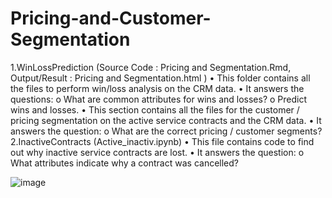 # Pricing-and-Customer-Segmentation



1.WinLossPrediction (Source Code : Pricing and Segmentation.Rmd, Output/Result : Pricing and Segmentation.html )
•	This folder contains all the files to perform win/loss analysis on the CRM data.
•	It answers the questions:
o	What are common attributes for wins and losses?
o	Predict wins and losses.
•	This section contains all the files for the customer / pricing segmentation on the active service contracts and the CRM data.
•	It answers the question:
o	What are the correct pricing / customer segments?
2.InactiveContracts (Active_inactiv.ipynb)
•	This file contains code to find out why inactive service contracts are lost.
•	It answers the question:
o	What attributes indicate why a contract was cancelled?

![image](https://user-images.githubusercontent.com/68523945/119275798-163e0400-bbe5-11eb-9ef1-c4b173fcc18c.png)
